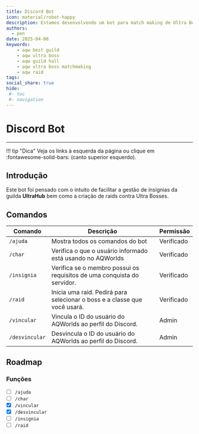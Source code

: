```yaml
---
title: Discord Bot
icon: material/robot-happy
description: Estamos desenvolvendo um bot para match making de Ultra Bosses. Digite /raid para encontrar sua equipe! 
authors:
  - pen
date: 2025-04-08
keywords:
    - aqw best guild
    - aqw ultra boss 
    - aqw guild hall
    - aqw ultra boss matchmaking
    - aqw raid
tags:
social_share: true
hide:
 #- toc
 #- navigation
---
```

# Discord Bot
---
!!! tip "Dica"
    Veja os links à esquerda da página ou clique em :fontawesome-solid-bars: (canto superior esquerdo).

## Introdução
Este bot foi pensado com o intuito de facilitar a gestão de insígnias da guilda **UltraHub** bem como a criação de raids contra Ultra Bosses.

## Comandos

| Comando        | Descrição                                                                 | Permissão  |
|----------------|---------------------------------------------------------------------------|------------|
| `/ajuda`       | Mostra todos os comandos do bot                                           | Verificado |
| `/char`        | Verifica o que o usuário informado está usando no AQWorlds                | Verificado |
| `/insignia`    | Verifica se o membro possui os requisitos de uma conquista do servidor.   | Verificado |
| `/raid`        | Inicia uma raid. Pedirá para selecionar o boss e a classe que você usará. | Verificado |
| `/vincular`    | Vincula o ID do usuário do AQWorlds ao perfil do Discord.                 | Admin      |
| `/desvincular` | Desvincula o ID do usuário do AQWorlds ao perfil do Discord.              | Admin      |


## Roadmap

### Funções

- [ ] `/ajuda`
- [ ] `/char`
- [x] `/vincular`
- [x] `/desvincular`
- [ ] `/insignia`
- [ ] `/raid`
